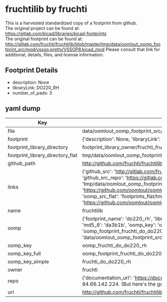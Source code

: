 # fruchtilib by fruchti  
This is a harvested standardized copy of a footprint from github.  
The original project can be found at:  
https://gitlab.com/kicad/libraries/kicad-footprints  
The original footprint can be found at:
http://gitlab.com/fruchti/fruchtilib/blob/master/tmp/data/oomlout_oomp_footprint_src/mod/vssop.pretty/VSSOP8.kicad_mod
Please consult that link for additional, details, files, and license information.  
## Footprint Details
* description: None  
* libraryLink: DO220_RH  
* number_of_pads: 3  
## yaml dump  
| Key | Value |  
| --- | --- |  
| file | data/oomlout_oomp_footprint_src/fruchtilib/mod/do.pretty/DO220_RH.kicad_mod |  
| footprint | {'description': None, 'libraryLink': 'DO220_RH', 'number_of_pads': 3} |  
| footprint_library_directory | footprint_library_owner/fruchti_fruchtilib |  
| footprint_library_directory_flat | tmp/data/oomlout_oomp_footprint_src/footprints_flat/fruchti_do_do220_rh/working |  
| github_path | http://github.com/fruchti/fruchtilib/blob/master/tmp/data/oomlout_oomp_footprint_src/mod/do.pretty/DO220_RH.kicad_mod |  
| links | {'github_src': 'http://gitlab.com/fruchti/fruchtilib/blob/master/tmp/data/oomlout_oomp_footprint_src/mod/vssop.pretty/VSSOP8.kicad_mod', 'github_src_repo': 'https://gitlab.com/kicad/libraries/kicad-footprints', 'oomp_bot': 'tmp/data/oomlout_oomp_footprint_src/footprints/fruchti_do_do220_rh/working', 'oomp_bot_github': 'https://github.com/oomlout/oomlout_oomp_footprint_bot/tree/main/tmp/data/oomlout_oomp_footprint_src/footprints/fruchti_do_do220_rh/working', 'oomp_src_flat': 'footprints_flat/tmp/data/oomlout_oomp_footprint_src/footprints_flat/fruchti_do_do220_rh/working', 'oomp_src_flat_github': 'https://github.com/oomlout/oomlout_oomp_footprint_src/tree/main/tmp/data/oomlout_oomp_footprint_src/footprints_flat/fruchti_do_do220_rh/working'} |  
| name | fruchtilib |  
| oomp | {'footprint_name': 'do220_rh', 'library_name': 'do', 'md5': 'da3b1b36cafd3f2e763cc63f0d13c923', 'md5_10': 'da3b1b36ca', 'md5_5': 'da3b1', 'md5_6': 'da3b1b', 'oomp_key': 'oomp_fruchti_do_do220_rh', 'oomp_key_extra': 'oomp_footprint_fruchti_do_do220_rh', 'oomp_key_full': 'oomp_footprint_fruchti_do_do220_rh_da3b1b', 'oomp_key_simple': 'fruchti_do_do220_rh', 'original_filename': 'data/oomlout_oomp_footprint_src/fruchtilib/mod/do.pretty/DO220_RH.kicad_mod', 'owner_name': 'fruchti'} |  
| oomp_key | oomp_fruchti_do_do220_rh |  
| oomp_key_full | oomp_footprint_fruchti_do_do220_rh |  
| oomp_key_simple | fruchti_do_do220_rh |  
| owner | fruchti |  
| repo | {'documentation_url': 'https://docs.github.com/rest/overview/resources-in-the-rest-api#rate-limiting', 'message': "API rate limit exceeded for 84.66.142.224. (But here's the good news: Authenticated requests get a higher rate limit. Check out the documentation for more details.)"} |  
| url | http://github.com/fruchti/fruchtilib |  


